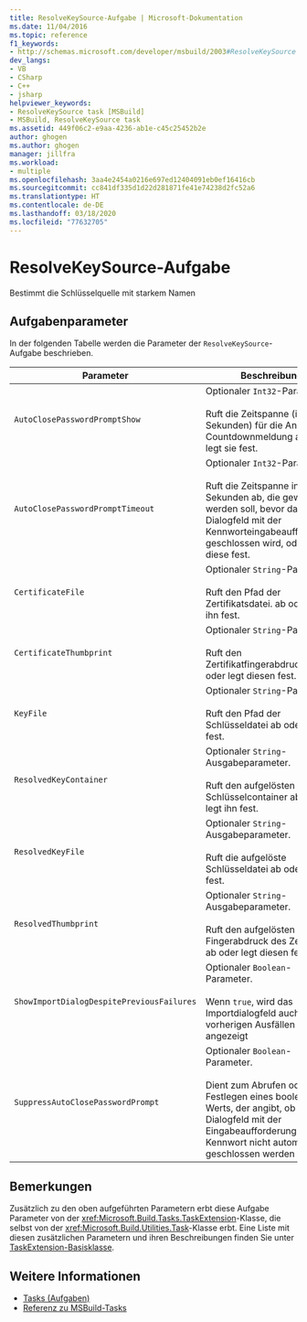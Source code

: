```yaml
---
title: ResolveKeySource-Aufgabe | Microsoft-Dokumentation
ms.date: 11/04/2016
ms.topic: reference
f1_keywords:
- http://schemas.microsoft.com/developer/msbuild/2003#ResolveKeySource
dev_langs:
- VB
- CSharp
- C++
- jsharp
helpviewer_keywords:
- ResolveKeySource task [MSBuild]
- MSBuild, ResolveKeySource task
ms.assetid: 449f06c2-e9aa-4236-ab1e-c45c25452b2e
author: ghogen
ms.author: ghogen
manager: jillfra
ms.workload:
- multiple
ms.openlocfilehash: 3aa4e2454a0216e697ed12404091eb0ef16416cb
ms.sourcegitcommit: cc841df335d1d22d281871fe41e74238d2fc52a6
ms.translationtype: HT
ms.contentlocale: de-DE
ms.lasthandoff: 03/18/2020
ms.locfileid: "77632705"
---
```

# <a name="resolvekeysource-task"></a>ResolveKeySource-Aufgabe

Bestimmt die Schlüsselquelle mit starkem Namen

## <a name="task-parameters"></a>Aufgabenparameter

 In der folgenden Tabelle werden die Parameter der `ResolveKeySource`-Aufgabe beschrieben.

|Parameter|Beschreibung|
|---------------|-----------------|
|`AutoClosePasswordPromptShow`|Optionaler `Int32`-Parameter.<br /><br /> Ruft die Zeitspanne (in Sekunden) für die Anzeige der Countdownmeldung ab oder legt sie fest.|
|`AutoClosePasswordPromptTimeout`|Optionaler `Int32`-Parameter.<br /><br /> Ruft die Zeitspanne in Sekunden ab, die gewartet werden soll, bevor das Dialogfeld mit der Kennworteingabeaufforderung geschlossen wird, oder legt diese fest.|
|`CertificateFile`|Optionaler `String`-Parameter.<br /><br /> Ruft den Pfad der Zertifikatsdatei. ab oder legt ihn fest.|
|`CertificateThumbprint`|Optionaler `String`-Parameter.<br /><br /> Ruft den Zertifikatfingerabdruck ab oder legt diesen fest.|
|`KeyFile`|Optionaler `String`-Parameter.<br /><br /> Ruft den Pfad der Schlüsseldatei ab oder legt ihn fest.|
|`ResolvedKeyContainer`|Optionaler `String`-Ausgabeparameter.<br /><br /> Ruft den aufgelösten Schlüsselcontainer ab oder legt ihn fest.|
|`ResolvedKeyFile`|Optionaler `String`-Ausgabeparameter.<br /><br /> Ruft die aufgelöste Schlüsseldatei ab oder legt sie fest.|
|`ResolvedThumbprint`|Optionaler `String`-Ausgabeparameter.<br /><br /> Ruft den aufgelösten Fingerabdruck des Zertifikats ab oder legt diesen fest.|
|`ShowImportDialogDespitePreviousFailures`|Optionaler `Boolean`-Parameter.<br /><br /> Wenn `true`, wird das Importdialogfeld auch bei vorherigen Ausfällen angezeigt|
|`SuppressAutoClosePasswordPrompt`|Optionaler `Boolean`-Parameter.<br /><br /> Dient zum Abrufen oder Festlegen eines booleschen Werts, der angibt, ob das Dialogfeld mit der Eingabeaufforderung für das Kennwort nicht automatisch geschlossen werden soll.|

## <a name="remarks"></a>Bemerkungen

 Zusätzlich zu den oben aufgeführten Parametern erbt diese Aufgabe Parameter von der <xref:Microsoft.Build.Tasks.TaskExtension>-Klasse, die selbst von der <xref:Microsoft.Build.Utilities.Task>-Klasse erbt. Eine Liste mit diesen zusätzlichen Parametern und ihren Beschreibungen finden Sie unter [TaskExtension-Basisklasse](../msbuild/taskextension-base-class.md).

## <a name="see-also"></a>Weitere Informationen

- [Tasks (Aufgaben)](../msbuild/msbuild-tasks.md)
- [Referenz zu MSBuild-Tasks](../msbuild/msbuild-task-reference.md)
